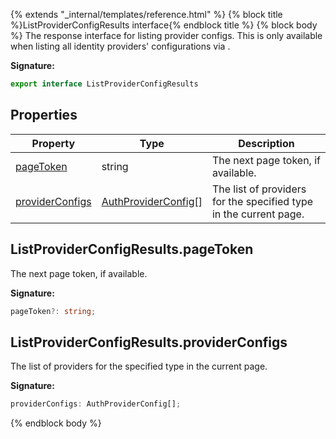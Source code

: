 {% extends "_internal/templates/reference.html" %}
{% block title %}ListProviderConfigResults interface{% endblock title %}
{% block body %}
The response interface for listing provider configs. This is only available when listing all identity providers' configurations via .

<b>Signature:</b>

```typescript
export interface ListProviderConfigResults 
```

## Properties

|  Property | Type | Description |
|  --- | --- | --- |
|  [pageToken](./firebase-admin.auth.listproviderconfigresults.md#listproviderconfigresultspagetoken) | string | The next page token, if available. |
|  [providerConfigs](./firebase-admin.auth.listproviderconfigresults.md#listproviderconfigresultsproviderconfigs) | [AuthProviderConfig](./firebase-admin.auth.authproviderconfig.md#authproviderconfig_interface)<!-- -->\[\] | The list of providers for the specified type in the current page. |

## ListProviderConfigResults.pageToken

The next page token, if available.

<b>Signature:</b>

```typescript
pageToken?: string;
```

## ListProviderConfigResults.providerConfigs

The list of providers for the specified type in the current page.

<b>Signature:</b>

```typescript
providerConfigs: AuthProviderConfig[];
```
{% endblock body %}
